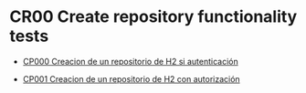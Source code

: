 # CR00 Create repository functionality tests

* [CP000 Creacion de un repositorio de H2 si autenticación](CP000/testVC00CR00CP000.md)

* [CP001 Creacion de un repositorio de H2 con autorización](CP001/testVC00CR00CP001.md)

